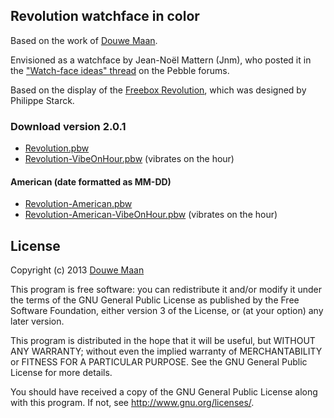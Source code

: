 ## Revolution watchface in color

Based on the work of [Douwe Maan](http://www.douwemaan.com/).

Envisioned as a watchface by Jean-Noël Mattern (Jnm), who posted it in the ["Watch-face ideas" thread](http://forums.getpebble.com/discussion/comment/3538/#Comment_3538) on the Pebble forums.

Based on the display of the [Freebox Revolution](http://www.free.fr/adsl/freebox-revolution.html), which was designed by Philippe Starck.

### Download version 2.0.1

* [Revolution.pbw](https://github.com/DouweM/PebbleRevolution/raw/master/releases/Revolution.pbw)
* [Revolution-VibeOnHour.pbw](https://github.com/DouweM/PebbleRevolution/raw/master/releases/Revolution-VibeOnHour.pbw) (vibrates on the hour)

#### American (date formatted as MM-DD)
* [Revolution-American.pbw](https://github.com/DouweM/PebbleRevolution/raw/master/releases/Revolution-American.pbw)
* [Revolution-American-VibeOnHour.pbw](https://github.com/DouweM/PebbleRevolution/raw/master/releases/Revolution-American-VibeOnHour.pbw) (vibrates on the hour)

## License
Copyright (c) 2013 [Douwe Maan](http://www.douwemaan.com/)

This program is free software: you can redistribute it and/or modify
it under the terms of the GNU General Public License as published by
the Free Software Foundation, either version 3 of the License, or
(at your option) any later version.

This program is distributed in the hope that it will be useful,
but WITHOUT ANY WARRANTY; without even the implied warranty of
MERCHANTABILITY or FITNESS FOR A PARTICULAR PURPOSE.  See the
GNU General Public License for more details.

You should have received a copy of the GNU General Public License
along with this program.  If not, see <http://www.gnu.org/licenses/>.
